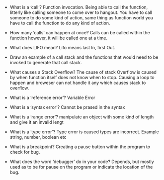 - What is a ‘call’?
Function invocation. Being able to call the function, litterly like calling someone to come over to hangout. You have to call someone to do some kind of action, same thing as function world you have to call the function to do any kind of action.
- How many ‘calls’ can happen at once?
Calls can be called within the function however, it will be called one at a time.
- What does LIFO mean?
Lifo means last In, first Out. 
- Draw an example of a call stack and the functions that would need to be invoked to generate that call stack.

- What causes a Stack Overflow?
The cause of stack Overflow is caused by when function itself does not know when to stop. Causing a loop to happen and broweser can not handle it any which causes stack to overflow.

- What is a ‘reference error’?
Variable Error
- What is a ‘syntax error’?
Cannot be prased in the syntax
- What is a ‘range error’?
manipulate an object with some kind of length and give it an invalid lengt
- What is a ‘type error’?
Type error is caused types are incorrect. Example string, number, boolean etc
- What is a breakpoint?
Creating a pause button within the program to check for bug.
- What does the word ‘debugger’ do in your code?
Depends, but mostly used as to be for pause on the program or indicate the location of the bug.